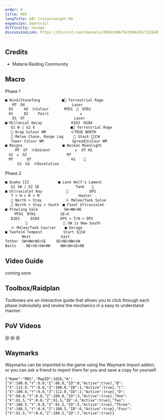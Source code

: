 ```yaml
---
order: 8
title: M8S
longTitle: AAC Cruiserweight M4
expansion: Dawntrail
difficulty: Savage
discussionLink: https://discord.com/channels/895516967543390249/1355407851677421698
---
```


## Credits
- Materia Raiding Community

## Macro

Phase 1
```markdown
■ Wind/Stonefang　　　　　　■ Terrestrial Rage
　　MT　D4　　　　　　　　　　　　　Laser
　D3　　　H2　※Colour　　　  MTD1　　OTD2
　H1　　　D2　　 Pairs　　　　　　　　 ★
　　D1　OT　　　　　　　　　　　　　 Laser
■ Millenial Decay　　　　　　　　H1D3　H2D4
　 G1 W | G2 E　　　　　　　　   ■ Terrestrial Rage
　  Drop Colour WM　　　　　   ※TRUE NORTH
　  Melee Chase, Range Lag　    Stack CW
　 Tower Colour WM　　　　　  　 SpreadColour WM
■ Reigns　　　　　　　　　　　■ Beckon Moonlight
　   MT　OT　※Eminent　　　　　   ★  OT H2
　G1　★　G2　　　　　　　　　　　MT
　MT　　   OT　　　　　　　　　　　H1　   
　    G1　G2　※Revolution
```

Phase 2
```markdown
■ Quake III　　　　　　　　■ Lone Wolf's Lament
　 G1 SW | G2 SE　　　　　　　     Tank　　
■ Ultraviolet Ray　　　　　　 　　　　   DPS
　 T > H > R > M　 　　　　　　　　  Healer
　  North > Stay　　　　　 　※ Melee/Tank Solve
　  North > Stay > South　■ Final Ultraviolet
■ Prowling Gale　　　　　　  SW→NW←NE
　　 MTH1　OTH2　　　　　   SE→S
　 D1D3　　　D2D4　　　　   DPS > T/H > DPS
　 　　　　　　　　　　　　   ※ SW is New South
　 ※ Melee/Tank Courier    ■ Enrage
■ Twofold Tempest　　　　   Start SCW
　　　　 West  　 　 　　　　East
Tether　SW>NW>NE>SE　   SE>NE>NW>SW
Baits　   NE>SE>SW>NW　   NW>SW>SE>NE
```

## Video Guide
coming soon


## Toolbox/Raidplan
Toolboxes are an interactive guide that allows you to click through each phase indiviudally and review the mechanics in a easy to understand manner.

<Action title='P1' color='red' href='https://raidplan.io/plan/cDlHvB-NLIHMrzx0' />
<Action title='P2' color='red' href='https://raidplan.io/plan/hlSXiV_NFEPfGo8h' />

## PoV Videos
@[](https://youtu.be/w7CxKq2IeyQ)
@[](https://youtu.be/olxudnLVF9Y)
@[](https://youtu.be/KdV73V6hl9E)

## Waymarks
Waymarks can be imported to the game using the Waymark Import addon, or you can ask a friend to import them for you and save a copy for yourself.

```
{"Name":"M8S","MapID":1026,"A":{"X":100.0,"Y":0.0,"Z":88.0,"ID":0,"Active":true},"B":{"X":112.0,"Y":0.0,"Z":100.0,"ID":1,"Active":true},"C":{"X":100.0,"Y":0.0,"Z":112.0,"ID":2,"Active":true},"D":{"X":88.0,"Y":0.0,"Z":100.0,"ID":3,"Active":true},"One":{"X":91.5,"Y":0.0,"Z":91.5,"ID":4,"Active":true},"Two":{"X":108.5,"Y":0.0,"Z":91.5,"ID":5,"Active":true},"Three":{"X":108.5,"Y":0.0,"Z":108.5,"ID":6,"Active":true},"Four":{"X":91.5,"Y":0.0,"Z":108.5,"ID":7,"Active":true}}
```